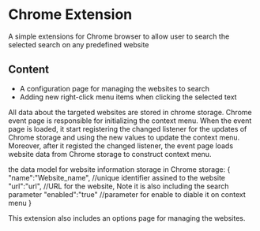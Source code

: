 # Chrome Extension
A simple extensions for Chrome browser to allow user to search the selected search on any predefined website

## Content
* A configuration page for managing the websites to search
* Adding new right-click menu items when clicking the selected text 

All data about the targeted websites are stored in chrome storage.
Chrome event page is responsible for initializing the context menu. When the event page is loaded, it start registering the changed listener for the updates of Chrome storage and using the new values to update the context menu. Moreover, after it registed the changed listener, the event page loads website data from Chrome storage to construct context menu.

the data model for website information storage in Chrome storage:
	{
		"name":"Website_name", 	//unique identifier assined to the website
		"url":"url",			//URL for the website, Note it is also including the search parameter
		"enabled":"true"		//parameter for enable to diable it on context menu
	} 

This extension also includes an options page for managing the websites. 
